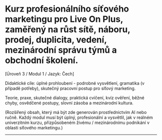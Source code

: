 # Kurz profesionálního síťového marketingu pro Live On Plus, zaměřený na růst sítě, náboru, prodej, duplicita, vedení, mezinárodní správu týmů a obchodní školení.


[Úroveň 3 / Modul 1 / Jazyk: Čech]

Didaktické cíle: úplné prohloubení - podrobné vysvětlení, gramatika (v případě potřeby), skutečný pracovní postup pro síťový marketing.

Teorie, praxe, skutečné dialogy, praktická cvičení, kvíz ověření, běžné chyby, osvědčené postupy, slovní zásoba a mezinárodní kultura.


(Rozšířený obsah, který má být zde generován prostřednictvím AI nebo ručně. Každý modul musí být úplný, profesionální a vysvětlil, jak v reálném univerzitním kurzu, přizpůsobeném živému / mezinárodnímu podnikání v oblasti síťového marketingu.)

---